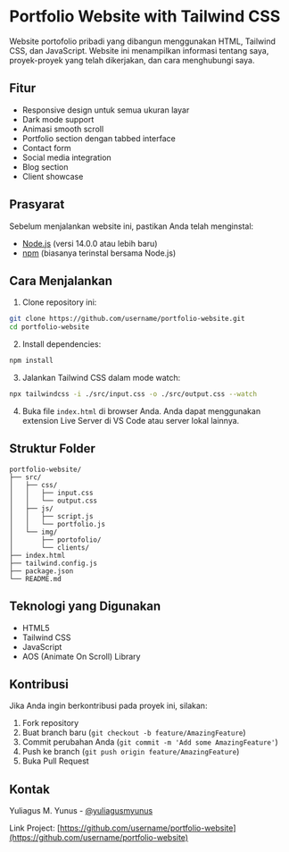 # Portfolio Website with Tailwind CSS

Website portofolio pribadi yang dibangun menggunakan HTML, Tailwind CSS, dan JavaScript. Website ini menampilkan informasi tentang saya, proyek-proyek yang telah dikerjakan, dan cara menghubungi saya.

## Fitur

- Responsive design untuk semua ukuran layar
- Dark mode support
- Animasi smooth scroll
- Portfolio section dengan tabbed interface
- Contact form
- Social media integration
- Blog section
- Client showcase

## Prasyarat

Sebelum menjalankan website ini, pastikan Anda telah menginstal:

- [Node.js](https://nodejs.org/) (versi 14.0.0 atau lebih baru)
- [npm](https://www.npmjs.com/) (biasanya terinstal bersama Node.js)

## Cara Menjalankan

1. Clone repository ini:
```bash
git clone https://github.com/username/portfolio-website.git
cd portfolio-website
```

2. Install dependencies:
```bash
npm install
```

3. Jalankan Tailwind CSS dalam mode watch:
```bash
npx tailwindcss -i ./src/input.css -o ./src/output.css --watch
```

4. Buka file `index.html` di browser Anda. Anda dapat menggunakan extension Live Server di VS Code atau server lokal lainnya.

## Struktur Folder

```
portfolio-website/
├── src/
│   ├── css/
│   │   ├── input.css
│   │   └── output.css
│   ├── js/
│   │   ├── script.js
│   │   └── portfolio.js
│   └── img/
│       ├── portofolio/
│       └── clients/
├── index.html
├── tailwind.config.js
├── package.json
└── README.md
```

## Teknologi yang Digunakan

- HTML5
- Tailwind CSS
- JavaScript
- AOS (Animate On Scroll) Library

## Kontribusi

Jika Anda ingin berkontribusi pada proyek ini, silakan:

1. Fork repository
2. Buat branch baru (`git checkout -b feature/AmazingFeature`)
3. Commit perubahan Anda (`git commit -m 'Add some AmazingFeature'`)
4. Push ke branch (`git push origin feature/AmazingFeature`)
5. Buka Pull Request

## Kontak

Yuliagus M. Yunus - [@yuliagusmyunus](https://instagram.com/yuliagusmyunus)

Link Project: [https://github.com/username/portfolio-website](https://github.com/username/portfolio-website)
